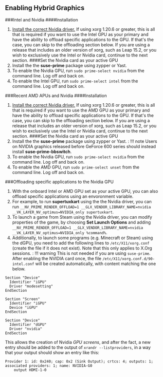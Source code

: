 ## Enabling Hybrid Graphics
###Intel and Nvidia
####Installation
1. [Install the correct Nvidia driver.](install_proprietary.md) If using xorg 1.20.6 or greater, this is all that is required if you want to use the Intel GPU as your primary and have the ability to offload specific applications to the GPU. If that's the case, you can skip to the offloading section below. If you are using a release that includes an older version of xorg, such as Leap 15.2, or you wish to exclusively use the Intel or Nvidia card, continue to the next section.
####Set the Nvidia card as your active GPU
1. Install the the __suse-prime__ package using zypper or Yast.
1. To enable the Nvidia GPU, run `sudo prime-select nvidia` from the command line. Log off and back on.
1. To enable the Intel GPU, run `sudo prime-select intel` from the command line. Log off and back on.

###Recent AMD APUs and Nvidia
####Installation
1. [Install the correct Nvidia driver.](install_proprietary.md) If using xorg 1.20.6 or greater, this is all that is required if you want to use the AMD GPU as your primary and have the ability to offload specific applications to the GPU. If that's the case, you can skip to the offloading section below. If you are using a release that includes an older version of xorg, such as Leap 15.2, or you wish to exclusively use the Intel or Nvidia card, continue to the next section.
####Set the Nvidia card as your active GPU
1. Install the the __suse-prime__ package using zypper or Yast.
:   !!! note
        Users on NVIDIA graphics released before GeForce 600 series should instead install
        __suse-prime-bbswitch__.
1. To enable the Nvidia GPU, run `sudo prime-select nvidia` from the command line. Log off and back on.
1. To enable the AMD GPU, run `sudo prime-select unset` from the command line. Log off and back on.

###Offloading specific applications to the Nvidia GPU
1. With the onboard Intel or AMD GPU set as your active GPU, you can also offload specific applications using an envoronment variable.
1. For example, to run __supertuxkart__ using the the Nvidia driver, you can run `__NV_PRIME_RENDER_OFFLOAD=1 __GLX_VENDOR_LIBRARY_NAME=nvidia __VK_LAYER_NV_optimus=NVIDIA_only supertuxkart`.
1. To launch a game from Steam using the Nvidia driver, you can modify properties of the game, by choosing __Set Launch Options__ and adding `__NV_PRIME_RENDER_OFFLOAD=1 __GLX_VENDOR_LIBRARY_NAME=nvidia __VK_LAYER_NV_optimus=NVIDIA_only %command%`.
1. Additionally, to launch some programs (e.g. Minecraft or Steam) using the dGPU, you need to add the following lines to `/etc/X11/xorg.conf` (create the file if it does not exist). Note that this only applies to X.Org sessions.
:   !!! warning
        This is not needed if you are using `suse-prime`. After enabling the NVIDIA card once,
        the file `/etc/X11/xorg.conf.d/90-intel.conf` will be created automatically, with content
        matching the one below.
```
Section "Device"
  Identifier "iGPU"
  Driver "modesetting"
EndSection

Section "Screen"
  Identifier "iGPU"
  Device "iGPU"
EndSection

Section "Device"
  Identifier "dGPU"
  Driver "nvidia"
EndSection
```
This allows the creation of Nvidia _GPU screens_, and after the fact, a new entry should be added to the output of `xrandr --listproviders`, in a way that your output should show an entry like this:
```
Provider 1: id: 0x240; cap: 0x2 (Sink Output); crtcs: 4; outputs: 1; associated providers: 1; name: NVIDIA-G0
    output HDMI-1-0
```
